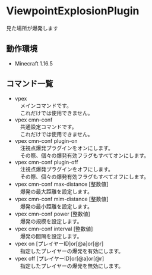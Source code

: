 # ViewpointExplosionPlugin
見た場所が爆発します

## 動作環境
- Minecraft 1.16.5

## コマンド一覧
- vpex<br>
　メインコマンドです。<br>
　これだけでは使用できません。
- vpex cmn-conf<br>
　共通設定コマンドです。<br>
　これだけでは使用できません。
- vpex cmn-conf plugin-on<br>
　注視点爆発プラグインをオンにします。<br>
　その際、個々の爆発有効フラグもすべてオンにします。
- vpex cmn-conf plugin-off<br>
　注視点爆発プラグインをオフにします。<br>
　その際、個々の爆発有効フラグもすべてオフにします。
- vpex cmn-conf max-distance [整数値]<br>
　爆発の最大距離を設定します。
- vpex cmn-conf mim-distance [整数値]<br>
　爆発の最小距離を設定します。
- vpex cmn-conf power [整数値]<br>
　爆発の規模を設定します。
- vpex cmn-conf interval [整数値]<br>
　爆発の間隔を設定します。
- vpex on [プレイヤーID]or[@a]or[@r]<br>
　指定したプレイヤーの爆発を有効にします。
- vpex off [プレイヤーID]or[@a]or[@r]<br>
　指定したプレイヤーの爆発を無効にします。
 
